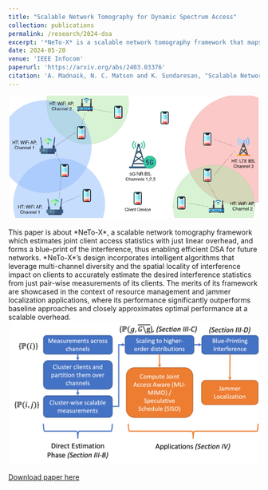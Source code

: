 ```yaml
---
title: "Scalable Network Tomography for Dynamic Spectrum Access"
collection: publications
permalink: /research/2024-dsa
excerpt: '*NeTo-X* is a scalable network tomography framework that maps interference patterns and estimates joint client access statistics with only linear overhead—paving the way for more efficient dynamic spectrum access in future networks. By exploiting multi-channel diversity and the spatial locality of interference, *NeTo-X* accurately infers interference statistics from simple pairwise client measurements. Its effectiveness is demonstrated in resource management and jammer localization, where it outperforms baselines and approaches optimal performance while remaining highly scalable.'
date: 2024-05-20
venue: 'IEEE Infocom'
paperurl: 'https://arxiv.org/abs/2403.03376'
citation: 'A. Madnaik, N. C. Matson and K. Sundaresan, "Scalable Network Tomography for Dynamic Spectrum Access," IEEE INFOCOM 2024 - IEEE Conference on Computer Communications, Vancouver, Canada, 2024'
---
```

<center><img src="/images/2024-dsa-scenario.jpg" alt="Scenario" width="500"/></center>
<br>
This paper is about *NeTo-X*, a scalable network tomography framework which estimates joint client access statistics with just linear overhead, and forms a blue-print of the interference, thus enabling efficient DSA for future networks. *NeTo-X*’s design incorporates intelligent algorithms that leverage multi-channel diversity and the spatial locality of interference impact on clients to accurately estimate the desired interference statistics from just pair-wise measurements of its clients. The merits of its framework are showcased in the context of resource management and jammer localization applications, where its performance significantly outperforms baseline approaches and closely approximates optimal performance at a scalable overhead.

<center><img src="/images/2024-dsa-flow.png" alt="Flow of Information" width="500"/></center>

[Download paper here](https://arxiv.org/abs/2403.03376)

<!-- Recommended citation: A. Madnaik, N. C. Matson and K. Sundaresan, "Scalable Network Tomography for Dynamic Spectrum Access," IEEE INFOCOM 2024 - IEEE Conference on Computer Communications, Vancouver, Canada, 2024 -->